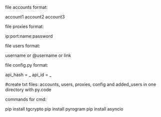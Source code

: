 file accounts format:

account1 account2 account3

file proxies format:

ip:port:name:password

file users format:

username or @username or link

file config.py format:

api_hash = _ api_id = _

#create txt files: accounts, users, proxies, config and added_users in one directory with py.code

commands for cmd:

pip install tgcrypto pip install pyrogram pip install asyncio

